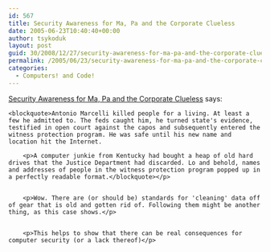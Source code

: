 ```yaml
---
id: 567
title: Security Awareness for Ma, Pa and the Corporate Clueless
date: 2005-06-23T10:40:40+00:00
author: tsykoduk
layout: post
guid: 30/2008/12/27/security-awareness-for-ma-pa-and-the-corporate-clueless
permalink: /2005/06/23/security-awareness-for-ma-pa-and-the-corporate-clueless/
categories:
  - Computers! and Code!
---
```

<p><a href="http://securityawareness.blogspot.com/">Security Awareness for Ma, Pa and the Corporate Clueless</a> says:</p>


	<blockquote>Antonio Marcelli killed people for a living. At least a few he admitted to. The feds caught him, he turned state's evidence, testified in open court against the capos and subsequently entered the witness protection program. He was safe until his new name and location hit the Internet.

		<p>A computer junkie from Kentucky had bought a heap of old hard drives that the Justice Department had discarded. Lo and behold, names and addresses of people in the witness protection program popped up in a perfectly readable format.</blockquote></p>


		<p>Wow. There are (or should be) standards for 'cleaning' data off of gear that is old and gotten rid of. Following them might be another thing, as this case shows.</p>


		<p>This helps to show that there can be real consequences for computer security (or a lack thereof)</p>
